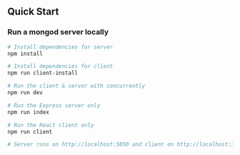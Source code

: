 ## Quick Start

### Run a mongod server locally

```bash
# Install dependencies for server
npm install

# Install dependencies for client
npm run client-install

# Run the client & server with concurrently
npm run dev

# Run the Express server only
npm run index

# Run the React client only
npm run client

# Server runs on http://localhost:5050 and client on http://localhost:3000
```
